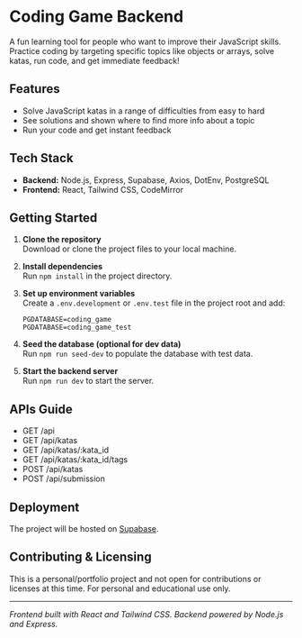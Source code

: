 # Coding Game Backend

A fun learning tool for people who want to improve their JavaScript skills. Practice coding by  targeting specific topics like objects or arrays, solve katas, run code, and get immediate feedback!

## Features

- Solve JavaScript katas in a range of difficulties from easy to hard
- See solutions and shown where to find more info about a topic
- Run your code and get instant feedback

## Tech Stack

- **Backend:** Node.js, Express, Supabase, Axios, DotEnv, PostgreSQL
- **Frontend:** React, Tailwind CSS, CodeMirror

## Getting Started

1. **Clone the repository**  
   Download or clone the project files to your local machine.

2. **Install dependencies**  
   Run `npm install` in the project directory.

3. **Set up environment variables**  
   Create a `.env.development` or `.env.test` file in the project root and add:
   ```
   PGDATABASE=coding_game
   PGDATABASE=coding_game_test
   ```

4. **Seed the database (optional for dev data)**  
   Run `npm run seed-dev` to populate the database with test data.

5. **Start the backend server**  
   Run `npm run dev` to start the server.

## APIs Guide

- GET /api
- GET /api/katas
- GET /api/katas/:kata_id
- GET /api/katas/:kata_id/tags
- POST /api/katas
- POST /api/submission

## Deployment

The project will be hosted on [Supabase](https://supabase.com/).

## Contributing & Licensing

This is a personal/portfolio project and not open for contributions or licenses at this time. For personal and educational use only.

---

*Frontend built with React and Tailwind CSS. Backend powered by Node.js and Express.*